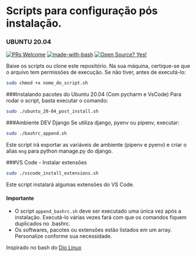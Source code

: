 # Scripts para configuração pós instalação. 
### UBUNTU 20.04

[![PRs Welcome](https://img.shields.io/badge/PRs-welcome-brightgreen.svg?style=flat-square)](http://makeapullrequest.com)
[![made-with-bash](https://img.shields.io/badge/Made%20with-Bash-1f425f.svg)](https://www.gnu.org/software/bash/)
[![Open Source? Yes!](https://badgen.net/badge/Open%20Source%20%3F/Yes%21/blue?icon=github)](https://github.com/Naereen/badges/)

Baixe os scripts ou clone este repositório. Na sua máquina, certique-se que o arquivo tem permissões de execução.
Se não tiver, antes de executá-lo:
```sh
sudo chmod +x nome_do_script.sh
```

###Instalando pacotes do Ubuntu 20.04 (Com pycharm e VsCode)
Para rodar o script, basta executar o comando:
```sh
sudo ./ubuntu_20-04_post_install.sh
```

###Ambiente DEV Django
Se utiliza django, pyenv ou pipenv, executar: 
```sh
sudo ./bashrc_append.sh
```
Este script irá exportar as variáveis de ambiente (pipenv e pyenv) e criar o alias `mng` para python manage.py do django.

###VS Code - Instalar extensões
```sh
sudo ./vscode_install_extensions.sh
```
Este script instalará algumas extensões do VS Code. 


#### Importante
- O script `append_bashrc.sh` deve ser executado uma única vez após a instalação. Executá-lo várias vezes fará com que os comandos fiquem duplicados no .bashrc.
- Os softwares, pacotes ou extensões estão listados em um array. Personalize conforme sua necessidade.

Inspirado no bash do
[Dio Linux](https://github.com/Diolinux/gabrielworkstation)

